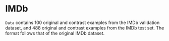 # IMDb

`Data` contains 100 original and contrast examples from the IMDb validation dataset, and 488 original and contrast examples from the IMDb test set. The format follows that of the original IMDb dataset.